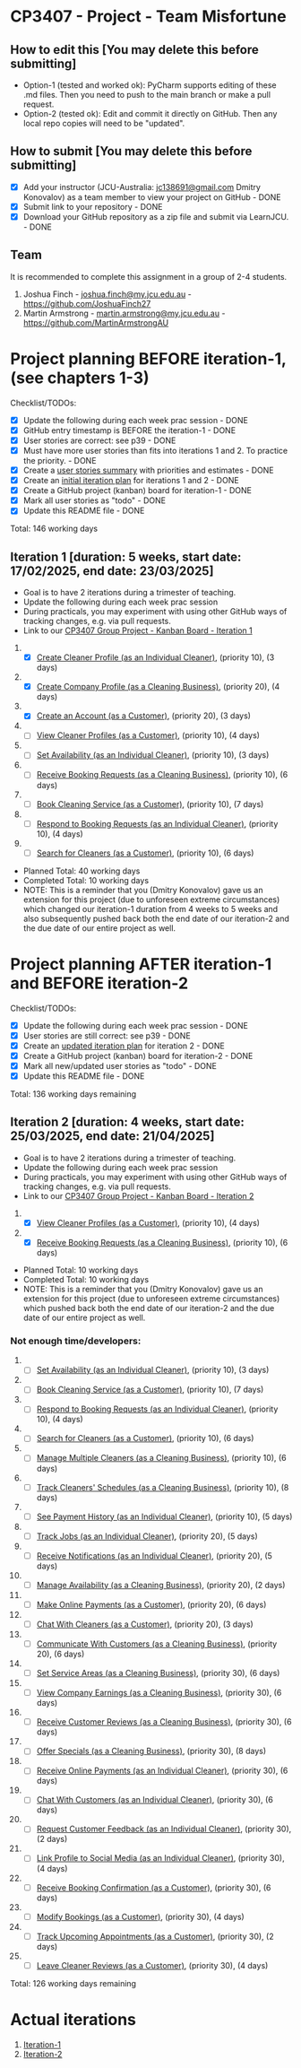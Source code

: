 # CP3407 - Project - Team Misfortune

## How to edit this [You may delete this before submitting]

* Option-1 (tested and worked ok): PyCharm supports editing of these .md files. Then you need to push to the main branch or make a pull request.
* Option-2 (tested ok): Edit and commit it directly on GitHub. Then any local repo copies will need to be "updated".

## How to submit [You may delete this before submitting]

- [x] Add your instructor (JCU-Australia: jc138691@gmail.com Dmitry Konovalov) as a team member to view your project on GitHub - DONE
- [x] Submit link to your repository - DONE
- [x] Download your GitHub repository as a zip file and submit via LearnJCU. - DONE

## Team

It is recommended to complete this assignment in a group of 2-4 students.
1. Joshua Finch - joshua.finch@my.jcu.edu.au - https://github.com/JoshuaFinch27
2. Martin Armstrong - martin.armstrong@my.jcu.edu.au - https://github.com/MartinArmstrongAU


# Project planning BEFORE iteration-1, (see chapters 1-3)
Checklist/TODOs: 
- [x] Update the following during each week prac session - DONE
- [x] GitHub entry timestamp is BEFORE the iteration-1 - DONE
- [x] User stories are correct: see p39 - DONE
- [x] Must have more user stories than fits into iterations 1 and 2. To practice the priority. - DONE
- [x] Create a [user stories summary](./user_stories_summary.md) with priorities and estimates - DONE
- [x] Create an [initial iteration plan](./initial_iteration_plan) for iterations 1 and 2 - DONE
- [x] Create a GitHub project (kanban) board for iteration-1 - DONE
- [x] Mark all user stories as "todo" - DONE
- [x] Update this README file - DONE

Total: 146 working days 

## Iteration 1 [duration: 5 weeks, start date: 17/02/2025, end date: 23/03/2025]

* Goal is to have 2 iterations during a trimester of teaching.
* Update the following during each week prac session
* During practicals, you may experiment with using other GitHub ways of tracking changes, e.g. via pull requests.
* Link to our [CP3407 Group Project - Kanban Board - Iteration 1](https://github.com/users/MartinArmstrongAU/projects/11)

1. - [x] [Create Cleaner Profile (as an Individual Cleaner)](./user_stories/user_story_11.md), (priority 10), (3 days)
2. - [x] [Create Company Profile (as a Cleaning Business)](./user_stories/user_story_01.md), (priority 20), (4 days)
3. - [x] [Create an Account (as a Customer)](./user_stories/user_story_21.md), (priority 20), (3 days)
4. - [ ] [View Cleaner Profiles (as a Customer)](./user_stories/user_story_23.md), (priority 10), (4 days)
5. - [ ] [Set Availability (as an Individual Cleaner)](./user_stories/user_story_12.md), (priority 10), (3 days)
6. - [ ] [Receive Booking Requests (as a Cleaning Business)](./user_stories/user_story_05.md), (priority 10), (6 days)
7. - [ ] [Book Cleaning Service (as a Customer)](./user_stories/user_story_24.md), (priority 10), (7 days)
8. - [ ] [Respond to Booking Requests (as an Individual Cleaner)](./user_stories/user_story_13.md), (priority 10), (4 days)
9. - [ ] [Search for Cleaners (as a Customer)](./user_stories/user_story_22.md), (priority 10), (6 days)

* Planned Total: 40 working days  
* Completed Total: 10 working days
* NOTE: This is a reminder that you (Dmitry Konovalov) gave us an extension for this project (due to unforeseen extreme
circumstances) which changed our iteration-1 duration from 4 weeks to 5 weeks and also subsequently pushed back both the
end date of our iteration-2 and the due date of our entire project as well.

# Project planning AFTER iteration-1 and BEFORE iteration-2
Checklist/TODOs: 
- [x] Update the following during each week prac session - DONE
- [x] User stories are still correct: see p39 - DONE
- [x] Create an [updated iteration plan](./iteration_2_plan) for iteration 2 - DONE
- [x] Create a GitHub project (kanban) board for iteration-2 - DONE
- [x] Mark all new/updated user stories as "todo" - DONE
- [x] Update this README file - DONE

Total: 136 working days remaining

## Iteration 2 [duration: 4 weeks, start date: 25/03/2025, end date: 21/04/2025]

* Goal is to have 2 iterations during a trimester of teaching.
* Update the following during each week prac session
* During practicals, you may experiment with using other GitHub ways of tracking changes, e.g. via pull requests.
* Link to our [CP3407 Group Project - Kanban Board - Iteration 2](https://github.com/users/MartinArmstrongAU/projects/12)

1. - [x] [View Cleaner Profiles (as a Customer)](./user_stories/user_story_23.md), (priority 10), (4 days)
2. - [x] [Receive Booking Requests (as a Cleaning Business)](./user_stories/user_story_05.md), (priority 10), (6 days)

* Planned Total: 10 working days  
* Completed Total: 10 working days
* NOTE: This is a reminder that you (Dmitry Konovalov) gave us an extension for this project (due to unforeseen extreme
circumstances) which pushed back both the end date of our iteration-2 and the due date of our entire project as well.

### Not enough time/developers:
01. - [ ] [Set Availability (as an Individual Cleaner)](./user_stories/user_story_12.md), (priority 10), (3 days)
02. - [ ] [Book Cleaning Service (as a Customer)](./user_stories/user_story_24.md), (priority 10), (7 days)
03. - [ ] [Respond to Booking Requests (as an Individual Cleaner)](./user_stories/user_story_13.md), (priority 10), (4 days)
04. - [ ] [Search for Cleaners (as a Customer)](./user_stories/user_story_22.md), (priority 10), (6 days)
05. - [ ] [Manage Multiple Cleaners (as a Cleaning Business)](./user_stories/user_story_02.md), (priority 10), (6 days)
06. - [ ] [Track Cleaners' Schedules (as a Cleaning Business)](./user_stories/user_story_06.md), (priority 10), (8 days)
07. - [ ] [See Payment History (as an Individual Cleaner)](./user_stories/user_story_19.md), (priority 10), (5 days)
08. - [ ] [Track Jobs (as an Individual Cleaner)](./user_stories/user_story_15.md), (priority 20), (5 days)
09. - [ ] [Receive Notifications (as an Individual Cleaner)](./user_stories/user_story_14.md), (priority 20), (5 days)
10. - [ ] [Manage Availability (as a Cleaning Business)](./user_stories/user_story_04.md), (priority 20), (2 days)
11. - [ ] [Make Online Payments (as a Customer)](./user_stories/user_story_29.md), (priority 20), (6 days)
12. - [ ] [Chat With Cleaners (as a Customer)](./user_stories/user_story_28.md), (priority 20), (3 days)
13. - [ ] [Communicate With Customers (as a Cleaning Business)](./user_stories/user_story_08.md), (priority 20), (6 days)
14. - [ ] [Set Service Areas (as a Cleaning Business)](./user_stories/user_story_03.md), (priority 30), (6 days)
15. - [ ] [View Company Earnings (as a Cleaning Business)](./user_stories/user_story_07.md), (priority 30), (6 days)
16. - [ ] [Receive Customer Reviews (as a Cleaning Business)](./user_stories/user_story_09.md), (priority 30), (6 days)
17. - [ ] [Offer Specials (as a Cleaning Business)](./user_stories/user_story_10.md), (priority 30), (8 days)
18. - [ ] [Receive Online Payments (as an Individual Cleaner)](./user_stories/user_story_16.md), (priority 30), (6 days)
19. - [ ] [Chat With Customers (as an Individual Cleaner)](./user_stories/user_story_17.md), (priority 30), (6 days)
20. - [ ] [Request Customer Feedback (as an Individual Cleaner)](./user_stories/user_story_18.md), (priority 30), (2 days)
21. - [ ] [Link Profile to Social Media (as an Individual Cleaner)](./user_stories/user_story_20.md), (priority 30), (4 days)
22. - [ ] [Receive Booking Confirmation (as a Customer)](./user_stories/user_story_25.md), (priority 30), (6 days)
23. - [ ] [Modify Bookings (as a Customer)](./user_stories/user_story_26.md), (priority 30), (4 days)
24. - [ ] [Track Upcoming Appointments (as a Customer)](./user_stories/user_story_27.md), (priority 30), (2 days)
25. - [ ] [Leave Cleaner Reviews (as a Customer)](./user_stories/user_story_30.md), (priority 30), (4 days)

Total: 126 working days remaining

# Actual iterations
1. [Iteration-1](./iteration_1.md)
2. [Iteration-2](./iteration_2.md)
